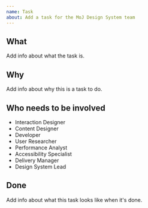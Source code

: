```yaml
---
name: Task
about: Add a task for the MoJ Design System team
---
```


## What

Add info about what the task is.

## Why

Add info about why this is a task to do.

## Who needs to be involved

- Interaction Designer
- Content Designer
- Developer
- User Researcher
- Performance Analyst
- Accessibility Specialist
- Delivery Manager
- Design System Lead

## Done

Add info about what this task looks like when it's done.
